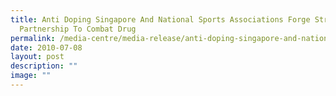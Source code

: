 ```yaml
---
title: Anti Doping Singapore And National Sports Associations Forge Stronger
  Partnership To Combat Drug
permalink: /media-centre/media-release/anti-doping-singapore-and-national-sports-associations-forge-stronger-pa/
date: 2010-07-08
layout: post
description: ""
image: ""
---
```

